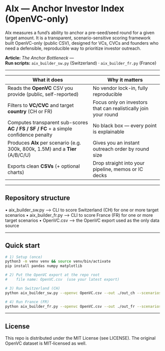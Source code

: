 # AIx — Anchor Investor Index (OpenVC-only)

AIx measures a fund’s ability to anchor a pre-seed/seed round for a given target amount.
It is a transparent, scenario-sensitive scoring framework built OpenVC-only (public CSV), designed for VCs, CVCs and founders who need a defensible, reproducible way to prioritize investor outreach.

**Article:** _The Anchor Bottleneck_ — <ADD MEDIUM LINK>  
**Run scripts:** `aix_builder_sw.py` (Switzerland) · `aix_builder_fr.py` (France)

---

| What it does | Why it matters |
|---|---|
| Reads the **OpenVC** CSV you provide (public, self-reported) | No vendor lock-in, fully reproducible |
| Filters to **VC/CVC** and target **country** (CH or FR) | Focus only on investors that can realistically join your round |
| Computes transparent sub-scores **AC / FS / SF / FC** + a simple confidence penalty | No black box — every point is explainable |
| Produces **AIx** per scenario (e.g. 300k, 800k, 1.5M) and a **Tier** (A/B/C/U) | Gives you an instant outreach order by round size |
| Exports clean **CSVs** (+ optional charts) | Drop straight into your pipeline, memos or IC decks |


---

## Repository structure
•	aix_builder_sw.py —> CLI to score Switzerland (CH) for one or more target scenarios
•	aix_builder_fr.py —> CLI to score France (FR) for one or more target scenarios
•	OpenVC.csv —> the OpenVC export used as the only data source

---

## Quick start

```bash
# 1) Setup (once)
python3 -m venv venv && source venv/bin/activate
pip install pandas numpy matplotlib

# 2) Put the OpenVC export at the repo root
#    file name: OpenVC.csv  (use your latest export)

# 3) Run Switzerland (CH)
python aix_builder_sw.py --openvc OpenVC.csv --out ./out_ch --scenarios 300k,800k,1500k

# 4) Run France (FR)
python aix_builder_fr.py --openvc OpenVC.csv --out ./out_fr --scenarios 250k,700k,1200k
```
---

## License

This repo is distributed under the MIT License (see LICENSE).
The original OpenVC dataset is MIT‑licensed as well.
